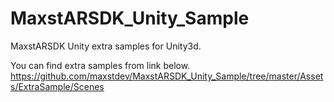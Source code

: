 # MaxstARSDK_Unity_Sample
MaxstARSDK Unity extra samples for Unity3d.

You can find extra samples from link below.
https://github.com/maxstdev/MaxstARSDK_Unity_Sample/tree/master/Assets/ExtraSample/Scenes
